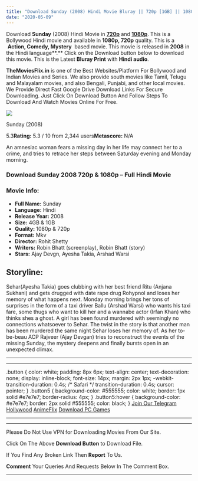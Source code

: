 ```yaml
---
title: "Download Sunday (2008) Hindi Movie Bluray || 720p [1GB] || 1080p [4GB]"
date: "2020-05-09"
---
```


Download **Sunday** (2008) Hindi Movie in [**720p**](https://1moviesflix.com/720p-movies/) and **[1080p](https://1moviesflix.com/480p-movies/)**. This is a Bollywood Hindi movie and available in **1080p, 720p** quality. This is a  **Action, Comedy, Mystery**  based movie. This movie is released in **2008** in the Hindi language**.** Click on the Download button below to download this movie. This is the Latest **Bluray Print** with **Hindi audio**.

**TheMoviesFlix.in** is one of the Best Websites/Platform For Bollywood and Indian Movies and Series. We also provide south movies like Tamil, Telugu and Malayalam movies, and also Bengali, Punjabi, and other local movies. We Provide Direct Fast Google Drive Download Links For Secure Downloading. Just Click On Download Button And Follow Steps To Download And Watch Movies Online For Free.

[![](https://m.media-amazon.com/images/M/MV5BYzcxNDRiNzctODYzZi00NTc0LTg0NTEtN2I4Yzc0M2Y0NmEyXkEyXkFqcGdeQXVyODE5NzE3OTE@._V1_SX300.jpg)](https://www.imdb.com/title/tt1039989/ "Sunday")

Sunday (2008)

5.3**Rating:** 5.3 / 10 from 2,344 users**Metascore:** N/A

An amnesiac woman fears a missing day in her life may connect her to a crime, and tries to retrace her steps between Saturday evening and Monday morning.

### Download Sunday 2008 720p & 1080p – Full Hindi Movie

### Movie Info:

- **Full Name:** Sunday
- **Language:** Hindi
- **Release Year:** 2008
- **Size:** 4GB & 1GB
- **Quality:** 1080p & 720p
- **Format:** Mkv
- **Director:** Rohit Shetty
- **Writers:** Robin Bhatt (screenplay), Robin Bhatt (story)
- **Stars:** Ajay Devgn, Ayesha Takia, Arshad Warsi

## Storyline:

Sehar(Ayesha Takia) goes clubbing with her best friend Ritu (Anjana Sukhani) and gets drugged with date rape drug Rohypnol and loses her memory of what happens next. Monday morning brings her tons of surprises in the form of a taxi driver Ballu (Arshad Warsi) who wants his taxi fare, some thugs who want to kill her and a wannabe actor (Irfan Khan) who thinks shes a ghost. A girl has been found murdered with seemingly no connections whatsoever to Sehar. The twist in the story is that another man has been murdered the same night Sehar loses her memory of. As her to-be-beau ACP Rajveer (Ajay Devgan) tries to reconstruct the events of the missing Sunday, the mystery deepens and finally bursts open in an unexpected climax.

* * *

* * *

.button { color: white; padding: 8px 6px; text-align: center; text-decoration: none; display: inline-block; font-size: 14px; margin: 2px 1px; -webkit-transition-duration: 0.4s; /\* Safari \*/ transition-duration: 0.4s; cursor: pointer; } .button5 { background-color: #555555; color: white; border: 1px solid #e7e7e7; border-radius: 4px; } .button5:hover { background-color: #e7e7e7; border: 2px solid #555555; color: black; } [Join Our Telegram](http://gdrivepro.xyz/join.php) [Hollywood](https://moviesverse.com/) [AnimeFlix](https://animeflix.in/) [Download PC Games](https://gamesflix.net/)  

* * *

* * *

  

Please Do Not Use VPN for Downloading Movies From Our Site.

Click On The Above **Download Button** to Download File.

If You Find Any Broken Link Then **Report** To Us.

**Comment** Your Queries And Requests Below In The Comment Box.

* * *
